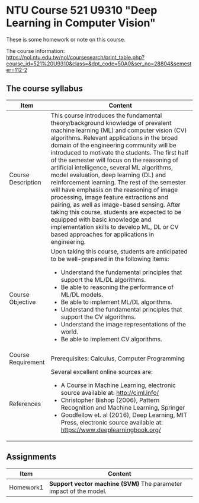 # NTU Course 521 U9310 "Deep Learning in Computer Vision"

These is some homework or note on this course. 

The course information:
https://nol.ntu.edu.tw/nol/coursesearch/print_table.php?course_id=521%20U9310&class=&dpt_code=50A0&ser_no=28804&semester=112-2

## The course syllabus
|         Item         |                      Content                       |
|----------------------|----------------------------------------------------|
|  Course Description  |This course introduces the fundamental theory/background knowledge of prevalent machine learning (ML) and computer vision (CV) algorithms. Relevant applications in the broad domain of the engineering community will be introduced to motivate the students. The first half of the semester will focus on the reasoning of artificial intelligence, several ML algorithms, model evaluation, deep learning (DL) and reinforcement learning. The rest of the semester will have emphasis on the reasoning of image processing, image feature extractions and pairing, as well as image-based sensing. After taking this course, students are expected to be equipped with basic knowledge and implementation skills to develop ML, DL or CV based approaches for applications in engineering.|
|   Course Objective   |Upon taking this course, students are anticipated to be well-prepared in the following items:<ul><li>Understand the fundamental principles that support the ML/DL algorithms.</li><li>Be able to reasoning the performance of ML/DL models.</li><li>Be able to implement ML/DL algorithms.</li><li>Understand the fundamental principles that support the CV algorithms.</li><li>Understand the image representations of the world.</li><li>Be able to implement CV algorithms.</li></ul>|
|  Course Requirement  |  	Prerequisites: Calculus, Computer Programming   |
|      References      |Several excellent online sources are: <ul><li>A Course in Machine Learning, electronic source available at: http://ciml.info/</li><li>Christopher Bishop (2006), Pattern Recognition and Machine Learning, Springer</li><li>Goodfellow et. al (2016), Deep Learning, MIT Press, electronic source available at: https://www.deeplearningbook.org/</li></ul>|

## Assignments
|    Item    |    Content                                                              |
|------------|-------------------------------------------------------------------------|
|  Homework1 | __**Support vector machine (SVM)**__ The parameter impact of the model. |
